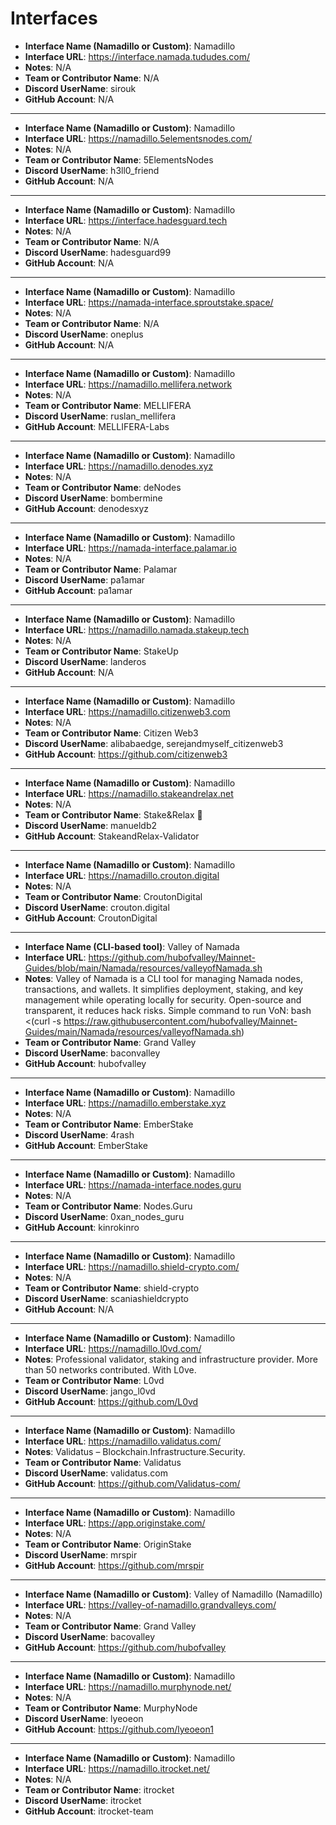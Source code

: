 # Interfaces

- **Interface Name (Namadillo or Custom)**: Namadillo
- **Interface URL**: https://interface.namada.tududes.com/
- **Notes**: N/A
- **Team or Contributor Name**: N/A
- **Discord UserName**: sirouk
- **GitHub Account**: N/A

---
- **Interface Name (Namadillo or Custom)**: Namadillo
- **Interface URL**: https://namadillo.5elementsnodes.com/
- **Notes**: N/A
- **Team or Contributor Name**: 5ElementsNodes
- **Discord UserName**: h3ll0_friend
- **GitHub Account**: N/A

---
- **Interface Name (Namadillo or Custom)**: Namadillo
- **Interface URL**: https://interface.hadesguard.tech
- **Notes**: N/A
- **Team or Contributor Name**: N/A
- **Discord UserName**: hadesguard99
- **GitHub Account**: N/A

---
- **Interface Name (Namadillo or Custom)**: Namadillo
- **Interface URL**: https://namada-interface.sproutstake.space/
- **Notes**: N/A
- **Team or Contributor Name**: N/A
- **Discord UserName**: oneplus
- **GitHub Account**: N/A

---
- **Interface Name (Namadillo or Custom)**: Namadillo
- **Interface URL**: https://namadillo.mellifera.network
- **Notes**: N/A
- **Team or Contributor Name**: MELLIFERA
- **Discord UserName**: ruslan_mellifera
- **GitHub Account**: MELLIFERA-Labs

---
- **Interface Name (Namadillo or Custom)**: Namadillo
- **Interface URL**: https://namadillo.denodes.xyz
- **Notes**: N/A
- **Team or Contributor Name**: deNodes
- **Discord UserName**: bombermine
- **GitHub Account**: denodesxyz

---
- **Interface Name (Namadillo or Custom)**: Namadillo
- **Interface URL**: https://namada-interface.palamar.io
- **Notes**: N/A
- **Team or Contributor Name**: Palamar
- **Discord UserName**: pa1amar
- **GitHub Account**: pa1amar

---
- **Interface Name (Namadillo or Custom)**: Namadillo
- **Interface URL**: https://namadillo.namada.stakeup.tech
- **Notes**: N/A
- **Team or Contributor Name**: StakeUp
- **Discord UserName**: landeros
- **GitHub Account**: N/A

---
- **Interface Name (Namadillo or Custom)**: Namadillo
- **Interface URL**: https://namadillo.citizenweb3.com
- **Notes**: N/A
- **Team or Contributor Name**: Citizen Web3
- **Discord UserName**: alibabaedge, serejandmyself_citizenweb3
- **GitHub Account**: https://github.com/citizenweb3

---
- **Interface Name (Namadillo or Custom)**: Namadillo
- **Interface URL**: https://namadillo.stakeandrelax.net
- **Notes**: N/A
- **Team or Contributor Name**: Stake&Relax 🦥
- **Discord UserName**: manueldb2
- **GitHub Account**: StakeandRelax-Validator

---
- **Interface Name (Namadillo or Custom)**: Namadillo
- **Interface URL**: https://namadillo.crouton.digital
- **Notes**: N/A
- **Team or Contributor Name**: CroutonDigital
- **Discord UserName**: crouton.digital
- **GitHub Account**: CroutonDigital

---
- **Interface Name (CLI-based tool)**: Valley of Namada
- **Interface URL**: https://github.com/hubofvalley/Mainnet-Guides/blob/main/Namada/resources/valleyofNamada.sh
- **Notes**: Valley of Namada is a CLI tool for managing Namada nodes, transactions, and wallets. It simplifies deployment, staking, and key management while operating locally for security. Open-source and transparent, it reduces hack risks. Simple command to run VoN: bash <(curl -s https://raw.githubusercontent.com/hubofvalley/Mainnet-Guides/main/Namada/resources/valleyofNamada.sh)
- **Team or Contributor Name**: Grand Valley
- **Discord UserName**: baconvalley
- **GitHub Account**: hubofvalley

---
- **Interface Name (Namadillo or Custom)**: Namadillo
- **Interface URL**: https://namadillo.emberstake.xyz
- **Notes**: N/A
- **Team or Contributor Name**: EmberStake
- **Discord UserName**: 4rash
- **GitHub Account**: EmberStake

---
- **Interface Name (Namadillo or Custom)**: Namadillo
- **Interface URL**: https://namada-interface.nodes.guru
- **Notes**: N/A
- **Team or Contributor Name**: Nodes.Guru
- **Discord UserName**: 0xan_nodes_guru
- **GitHub Account**: kinrokinro

---
- **Interface Name (Namadillo or Custom)**: Namadillo
- **Interface URL**: https://namadillo.shield-crypto.com/
- **Notes**: N/A
- **Team or Contributor Name**: shield-crypto
- **Discord UserName**: scaniashieldcrypto
- **GitHub Account**: N/A

---
- **Interface Name (Namadillo or Custom)**: Namadillo
- **Interface URL**: https://namadillo.l0vd.com/
- **Notes**: Professional validator, staking and infrastructure provider. More than 50 networks contributed. With L0ve.
- **Team or Contributor Name**: L0vd
- **Discord UserName**: jango_l0vd
- **GitHub Account**: https://github.com/L0vd

---
- **Interface Name (Namadillo or Custom)**: Namadillo
- **Interface URL**: https://namadillo.validatus.com/
- **Notes**: Validatus – Blockchain.Infrastructure.Security.
- **Team or Contributor Name**: Validatus
- **Discord UserName**: validatus.com
- **GitHub Account**: https://github.com/Validatus-com/

---
- **Interface Name (Namadillo or Custom)**: Namadillo
- **Interface URL**: https://app.originstake.com/
- **Notes**: N/A
- **Team or Contributor Name**: OriginStake
- **Discord UserName**: mrspir
- **GitHub Account**: https://github.com/mrspir

---
- **Interface Name (Namadillo or Custom)**: Valley of Namadillo (Namadillo)
- **Interface URL**: https://valley-of-namadillo.grandvalleys.com/
- **Notes**: N/A
- **Team or Contributor Name**: Grand Valley
- **Discord UserName**: bacovalley
- **GitHub Account**: https://github.com/hubofvalley

---
- **Interface Name (Namadillo or Custom)**: Namadillo
- **Interface URL**: https://namadillo.murphynode.net/
- **Notes**: N/A
- **Team or Contributor Name**: MurphyNode
- **Discord UserName**: lyeoeon
- **GitHub Account**: https://github.com/lyeoeon1

---
- **Interface Name (Namadillo or Custom)**: Namadillo
- **Interface URL**: https://namadillo.itrocket.net/
- **Notes**: N/A
- **Team or Contributor Name**: itrocket
- **Discord UserName**: itrocket
- **GitHub Account**: itrocket-team

